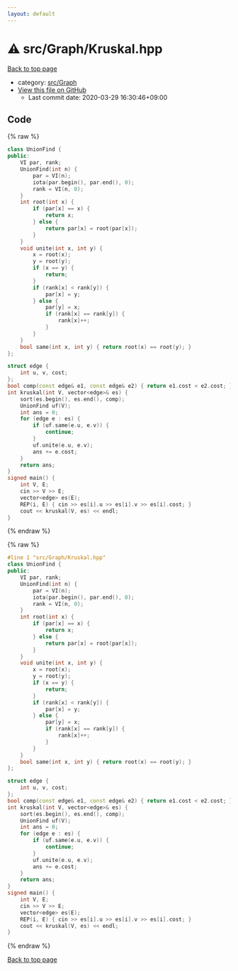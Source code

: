 ```yaml
---
layout: default
---
```


<!-- mathjax config similar to math.stackexchange -->
<script type="text/javascript" async
  src="https://cdnjs.cloudflare.com/ajax/libs/mathjax/2.7.5/MathJax.js?config=TeX-MML-AM_CHTML">
</script>
<script type="text/x-mathjax-config">
  MathJax.Hub.Config({
    TeX: { equationNumbers: { autoNumber: "AMS" }},
    tex2jax: {
      inlineMath: [ ['$','$'] ],
      processEscapes: true
    },
    "HTML-CSS": { matchFontHeight: false },
    displayAlign: "left",
    displayIndent: "2em"
  });
</script>

<script type="text/javascript" src="https://cdnjs.cloudflare.com/ajax/libs/jquery/3.4.1/jquery.min.js"></script>
<script src="https://cdn.jsdelivr.net/npm/jquery-balloon-js@1.1.2/jquery.balloon.min.js" integrity="sha256-ZEYs9VrgAeNuPvs15E39OsyOJaIkXEEt10fzxJ20+2I=" crossorigin="anonymous"></script>
<script type="text/javascript" src="../../../assets/js/copy-button.js"></script>
<link rel="stylesheet" href="../../../assets/css/copy-button.css" />


# :warning: src/Graph/Kruskal.hpp

<a href="../../../index.html">Back to top page</a>

* category: <a href="../../../index.html#6e5c608398952d411d1862b1f8dc05f5">src/Graph</a>
* <a href="{{ site.github.repository_url }}/blob/master/src/Graph/Kruskal.hpp">View this file on GitHub</a>
    - Last commit date: 2020-03-29 16:30:46+09:00




## Code

<a id="unbundled"></a>
{% raw %}
```cpp
class UnionFind {
public:
    VI par, rank;
    UnionFind(int n) {
        par = VI(n);
        iota(par.begin(), par.end(), 0);
        rank = VI(n, 0);
    }
    int root(int x) {
        if (par[x] == x) {
            return x;
        } else {
            return par[x] = root(par[x]);
        }
    }
    void unite(int x, int y) {
        x = root(x);
        y = root(y);
        if (x == y) {
            return;
        }
        if (rank[x] < rank[y]) {
            par[x] = y;
        } else {
            par[y] = x;
            if (rank[x] == rank[y]) {
                rank[x]++;
            }
        }
    }
    bool same(int x, int y) { return root(x) == root(y); }
};

struct edge {
    int u, v, cost;
};
bool comp(const edge& e1, const edge& e2) { return e1.cost < e2.cost; }
int kruskal(int V, vector<edge>& es) {
    sort(es.begin(), es.end(), comp);
    UnionFind uf(V);
    int ans = 0;
    for (edge e : es) {
        if (uf.same(e.u, e.v)) {
            continue;
        }
        uf.unite(e.u, e.v);
        ans += e.cost;
    }
    return ans;
}
signed main() {
    int V, E;
    cin >> V >> E;
    vector<edge> es(E);
    REP(i, E) { cin >> es[i].u >> es[i].v >> es[i].cost; }
    cout << kruskal(V, es) << endl;
}

```
{% endraw %}

<a id="bundled"></a>
{% raw %}
```cpp
#line 1 "src/Graph/Kruskal.hpp"
class UnionFind {
public:
    VI par, rank;
    UnionFind(int n) {
        par = VI(n);
        iota(par.begin(), par.end(), 0);
        rank = VI(n, 0);
    }
    int root(int x) {
        if (par[x] == x) {
            return x;
        } else {
            return par[x] = root(par[x]);
        }
    }
    void unite(int x, int y) {
        x = root(x);
        y = root(y);
        if (x == y) {
            return;
        }
        if (rank[x] < rank[y]) {
            par[x] = y;
        } else {
            par[y] = x;
            if (rank[x] == rank[y]) {
                rank[x]++;
            }
        }
    }
    bool same(int x, int y) { return root(x) == root(y); }
};

struct edge {
    int u, v, cost;
};
bool comp(const edge& e1, const edge& e2) { return e1.cost < e2.cost; }
int kruskal(int V, vector<edge>& es) {
    sort(es.begin(), es.end(), comp);
    UnionFind uf(V);
    int ans = 0;
    for (edge e : es) {
        if (uf.same(e.u, e.v)) {
            continue;
        }
        uf.unite(e.u, e.v);
        ans += e.cost;
    }
    return ans;
}
signed main() {
    int V, E;
    cin >> V >> E;
    vector<edge> es(E);
    REP(i, E) { cin >> es[i].u >> es[i].v >> es[i].cost; }
    cout << kruskal(V, es) << endl;
}

```
{% endraw %}

<a href="../../../index.html">Back to top page</a>

